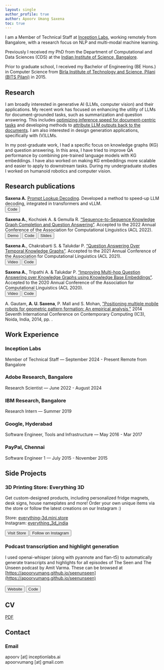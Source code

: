 ```yaml
---
layout: single
author_profile: true
author: Apoorv Umang Saxena
toc: true
---
```

I am a Member of Technical Staff at [Inception Labs](https://inceptionlabs.ai), working remotely from Bangalore, with a research focus on NLP and multi-modal machine learning.

Previously I received my PhD from the Department of Computational and Data Sciences (CDS) at the [Indian Institute of Science, Bangalore](https://www.iisc.ac.in/).

Prior to graduate school, I received my Bachelor of Engineering (BE Hons.) in Computer Science from [Birla Institute of Technology and Science, Pilani (BITS Pilani)](http://www.bits-pilani.ac.in/) in 2015.


## Research

I am broadly interested in generative AI (LLMs, computer vision) and their applications. My recent work has focused on enhancing the utility of LLMs for document-grounded tasks, such as summarization and question answering. This includes [optimizing inference speed for document-centric tasks](https://github.com/apoorvumang/prompt-lookup-decoding) and developing methods to [attribute LLM outputs back to the documents](https://arxiv.org/abs/2405.17980). I am also interested in design generation applications, specifically with (V)LLMs.

In my post-graduate work, I had a specific focus on knowledge graphs (KG) and question answering. In this area, I have tried to improve QA performance by combining pre-trained language models with KG embeddings. I have also worked on making KG embeddings more scalable and easier to apply to downstream tasks.
During my undergraduate studies I worked on humanoid robotics and computer vision.


## Research publications
**Saxena A.** [Prompt Lookup Decoding](https://github.com/apoorvumang/prompt-lookup-decoding). 
Developed a method to speed-up LLM decoding, integrated in transformers and vLLM.<br>
<button>
<a style="text-decoration: none;" href="https://github.com/apoorvumang/prompt-lookup-decoding"><i class="fab fa-fw fa-github" aria-hidden="true"></i> Code</a>
</button>


**Saxena A.**, Kochsiek A. & Gemulla R. [“Sequence-to-Sequence Knowledge Graph Completion and Question Answering”](https://arxiv.org/abs/2203.10321). Accepted to the 2022 Annual Conference of the Association for Computational Linguistics (ACL 2022).<br>
<button>
<a style="text-decoration: none;" href="https://huggingface.co/spaces/apoorvumang/kgt5"><i class="fas fa-play"></i> Demo</a>
</button>
<button>
<a style="text-decoration: none;" href="https://github.com/apoorvumang/kgt5"><i class="fab fa-fw fa-github" aria-hidden="true"></i> Code</a>
</button>
<button>
<a style="text-decoration: none;" href="https://docs.google.com/presentation/d/1704LNdD9yQAdAIPnjKEqKaytS74GT_E83aCFFAgJAPs/edit?usp=sharing">
<i class="fa fa-archive"></i> Slides</a>
</button>



**Saxena A.**, Chakrabarti S. & Talukdar P. [“Question Answering Over Temporal Knowledge Graphs”](https://arxiv.org/abs/2106.01515). Accepted to the 2021 Annual Conference of the Association for Computational Linguistics (ACL 2021).<br>
<button>
<a style="text-decoration: none;" href="https://underline.io/lecture/25744-question-answering-over-temporal-knowledge-graphs"><i class="fas fa-video"></i> Video</a>
</button>
<button>
<a style="text-decoration: none;" href="https://github.com/apoorvumang/CronKGQA"><i class="fab fa-fw fa-github" aria-hidden="true"></i> Code</a>
</button>

**Saxena A.**, Tripathi A. & Talukdar P. [“Improving Multi-hop Question Answering over Knowledge Graphs using Knowledge Base Embeddings”](https://malllabiisc.github.io/publications/papers/final_embedkgqa.pdf). Accepted to the 2020 Annual Conference of the Association for Computational Linguistics (ACL 2020).<br>
<button>
<a style="text-decoration: none;" href="https://virtual.acl2020.org/paper_main.412.html"><i class="fas fa-video"></i> Video</a>
</button>
<button>
<a style="text-decoration: none;" href="https://github.com/malllabiisc/EmbedKGQA"><i class="fab fa-fw fa-github" aria-hidden="true"></i> Code</a>
</button>

A. Gautam, __A. U. Saxena__, P. Mall and S. Mohan, ["Positioning multiple mobile robots for geometric pattern formation: An empirical analysis,"](https://www.computer.org/csdl/proceedings/ic3/2014/5172/00/06897242-abs.html) 2014 Seventh International Conference on Contemporary Computing (IC3), Noida, India, 2014, pp. . 


## Work Experience

### Inception Labs
Member of Technical Staff — September 2024 - Present
Remote from Bangalore

### Adobe Research, Bangalore
Research Scientist — June 2022 - August 2024

### IBM Research, Bangalore
Research Intern — Summer 2019

### Google, Hyderabad
Software Engineer, Tools and Infrastructure — May 2016 - Mar 2017

### PayPal, Chennai
Software Engineer 1 — July 2015 - November 2015

## Side Projects

### 3D Printing Store: Everything 3D

Get custom-designed products, including personalized fridge magnets, desk signs, house nameplates and more! Order your own unique items via the store or follow the latest creations on our Instagram :)

Store: [everything-3d.mini.store](https://everything-3d.mini.store/)  
Instagram: [everything_3d_india](https://www.instagram.com/everything_3d_india/)

<button>
<a style="text-decoration: none;" href="https://everything-3d.mini.store/"><i class="fas fa-store"></i> Visit Store</a>
</button>
<button>
<a style="text-decoration: none;" href="https://www.instagram.com/everything_3d_india/"><i class="fab fa-instagram"></i> Follow on Instagram</a>
</button>

### Podcast transcription and highlight generation

I used openai-whisper (along with pyannote and flan-t5) to automatically generate transcripts and highlights for all episodes of The Seen and The Unseen
podcast by Amit Varma. These can be browsed at [https://apoorvumang.github.io/seenunseen](https://apoorvumang.github.io/seenunseen) <br> <br>
<button>
<a style="text-decoration: none;" href="https://apoorvumang.github.io/seenunseen"><i class="fas fa-play"></i> Website</a>
</button>
<button>
<a style="text-decoration: none;" href="https://github.com/apoorvumang/seenunseen-whisper"><i class="fab fa-fw fa-github" aria-hidden="true"></i> Code</a>
</button>


## CV

[PDF]({{site.url}}/download/Apoorv_Resume_CV_June_2025.pdf)

## Contact

### Email

apoorv [at] inceptionlabs.ai
<br />
apoorvumang [at] gmail.com

<!-- ### Lab Address

_303, Department of Computational and Data Sciences (CDS)_
 -->
